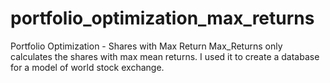 # portfolio_optimization_max_returns
Portfolio Optimization - Shares with Max Return
Max_Returns only calculates the shares with max mean returns. I used it to create a database for a model of world stock exchange.
